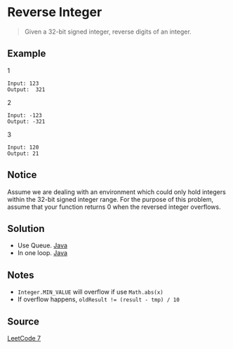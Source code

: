 # Reverse Integer

> Given a 32-bit signed integer, reverse digits of an integer.

## Example

1
```
Input: 123
Output:  321
```

2
```
Input: -123
Output: -321
```

3
```
Input: 120
Output: 21
```

## Notice

Assume we are dealing with an environment which could only hold integers within the 32-bit signed integer range. For the purpose of this problem, assume that your function returns 0 when the reversed integer overflows.

## Solution

- Use Queue. [Java](solution1.java)
- In one loop. [Java](solution2.java)

## Notes

- `Integer.MIN_VALUE` will overflow if use `Math.abs(x)`
- If overflow happens, `oldResult != (result - tmp) / 10`

## Source

[LeetCode 7](https://leetcode.com/problems/reverse-integer/)